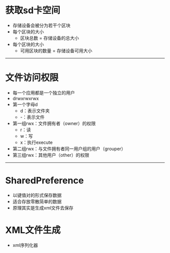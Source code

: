 # 获取sd卡空间
* 存储设备会被分为若干个区块
* 每个区块的大小 
	* 区块总数 = 存储设备的总大小
* 每个区块的大小 
	* 可用区块的数量 = 存储设备可用大小
---	
 
# 文件访问权限
* 每一个应用都是一个独立的用户 
* drwxrwxrwx
* 第一个字母d 
	* d：表示文件夹
	* -：表示文件
* 第一组rwx：文件拥有者（owner）的权限
	* r：读
	* w：写
	* x：执行execute
* 第二组rwx：与文件拥有者同一用户组的用户（grouper）
* 第三组rwx：其他用户（other）的权限

---
# SharedPreference
* 以键值对的形式保存数据
* 适合存放零散简单的数据
* 原理其实是生成xml文件去保存

# XML文件生成
* xml序列化器
